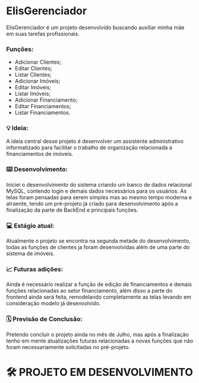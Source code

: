 # ElisGerenciador
ElisGerenciador é um projeto desenvolvido buscando auxiliar minha mãe em suas tarefas profissionais.

### Funções:

- Adicionar Clientes;
- Editar Clientes;
- Listar Clientes;
- Adicionar Imóveis;
- Editar Imóveis;
- Listar Imóveis;
- Adicionar Financiamento;
- Editar Financiamentos;
- Listar Financiamentos.


### 💡 Ideia:

A ideia central desse projeto é desenvolver um assistente administrativo informatizado para facilitar o trabalho de organização relacionada a financiamentos de imóveis.

### ⌨️ Desenvolvimento:

Iniciei o desenvolvimento do sistema criando um banco de dados relacional MySQL, contendo login e demais dados necessários para os usuários. As telas foram pensadas para serem simples mas ao mesmo tempo moderna e atraente, tendo um pré-projeto já criado para desenvolvimento após a finalização da parte de BackEnd e principais funções.

### 💻 Estágio atual:

Atualmente o projeto se encontra na segunda metade do desenvolvimento, todas as funções de clientes ja foram desenvolvidas além de uma parte do sistema de imóveis.

### 📈 Futuras adições:

Ainda é necessário realizar a função de edição de financiamentos e demais funções relacionadas ao setor financiamento, além disso a parte do frontend ainda será feita, remodelando completamente as telas levando em consideração modelo já desenvolvido.

### 🗓️ Previsão de Conclusão:

Pretendo concluir o projeto ainda no mês de Julho, mas após a finalização tenho em mente atualizações futuras relacionadas a novas funções que não foram necessariamente solicitadas no pré-projeto.

# 🛠 PROJETO EM DESENVOLVIMENTO
